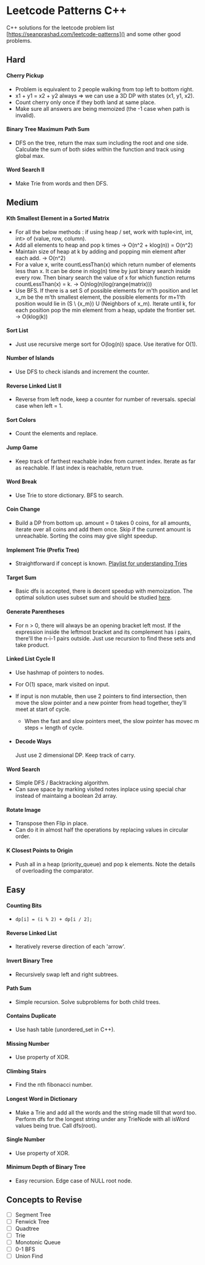 # Leetcode Patterns C++

C++ solutions for the leetcode problem list [https://seanprashad.com/leetcode-patterns]() and some other good problems.

## Hard

#### Cherry Pickup
- Problem is equivalent to 2 people walking from top left to bottom right.
- x1 + y1 = x2 + y2 always => we can use a 3D DP with states (x1, y1, x2).
- Count cherry only once if they both land at same place.
- Make sure all answers are being memoized (the -1 case when path is invalid).


#### Binary Tree Maximum Path Sum
- DFS on the tree, return the max sum including the root and one side. Calculate the sum of both sides within the function and track using global max.

#### Word Search II
- Make Trie from words and then DFS.

## Medium

#### Kth Smallest Element in a Sorted Matrix
- For all the below methods : if using heap / set, work with tuple<int, int, int> of (value, row, column).
- Add all elements to heap and pop k times -> O(n^2 + klog(n)) = O(n^2)
- Maintain size of heap at k by adding and popping min element after each add. -> O(n^2)
- For a value x, write countLessThan(x) which return number of elements less than x. It can be done in nlog(n) time by just binary search inside every row. Then binary search the value of x for which function returns countLessThan(x) = k. -> O(nlog(n)log(range(matrix)))
- Use BFS. If there is a set S of possible elements for m'th position and let x_m be the m'th smallest element, the possible elements for m+1'th position would lie in (S \ {x_m}) U (Neighbors of x_m). Iterate until k, for each position pop the min element from a heap, update the frontier set. -> O(klog(k))

#### Sort List
- Just use recursive merge sort for O(log(n)) space. Use iterative for O(1).

#### Number of Islands
- Use DFS to check islands and increment the counter.

#### Reverse Linked List II
- Reverse from left node, keep a counter for number of reversals. special case when left = 1.

#### Sort Colors
- Count the elements and replace.

#### Jump Game
- Keep track of farthest reachable index from current index. Iterate as far as reachable. If last index is reachable, return true.

#### Word Break
- Use Trie to store dictionary. BFS to search.

#### Coin Change
- Build a DP from bottom up. amount = 0 takes 0 coins, for all amounts, iterate over all coins and add them once. Skip if the current amount is unreachable. Sorting the coins may give slight speedup.

#### Implement Trie (Prefix Tree)
- Straightforward if concept is known. [Playlist for understanding Tries](https://www.youtube.com/watch?v=6PX6wqDQE20&list=PLEJXowNB4kPyi859E6qGUs7jlpQehJndl)

#### Target Sum
- Basic dfs is accepted, there is decent speedup with memoization. The optimal solution uses subset sum and should be studied [here](https://leetcode.com/problems/target-sum/discuss/97334/Java-(15-ms)-C%2B%2B-(3-ms)-O(ns)-iterative-DP-solution-using-subset-sum-with-explanation).

#### Generate Parentheses
- For n > 0, there will always be an opening bracket left most. If the expression inside the leftmost bracket and its complement has i pairs, there'll the n-i-1 pairs outside. Just use recursion to find these sets and take product.

#### Linked List Cycle II
- Use hashmap of pointers to nodes.
- For O(1) space, mark visited on input.
- If input is non mutable, then use 2 pointers to find intersection, then move the slow pointer and a new pointer from head together, they'll meet at start of cycle.

    - When the fast and slow pointers meet, the slow pointer has movec m steps = length of cycle. 

- #### Decode Ways
    Just use 2 dimensional DP. Keep track of carry.

#### Word Search
- Simple DFS / Backtracking algorithm. 
- Can save space by marking visited notes inplace using special char instead of maintaing a boolean 2d array.

#### Rotate Image
- Transpose then Flip in place.
- Can do it in almost half the operations by replacing values in circular order.

#### K Closest Points to Origin
- Push all in a heap (priority_queue) and pop k elements. Note the details of overloading the comparator.

## Easy

#### Counting Bits
- ```dp[i] = (i % 2) + dp[i / 2];```

#### Reverse Linked List
- Iteratively reverse direction of each 'arrow'.

#### Invert Binary Tree
- Recursively swap left and right subtrees.

#### Path Sum
- Simple recursion. Solve subproblems for both child trees.

#### Contains Duplicate
- Use hash table (unordered_set in C++).


#### Missing Number
- Use property of XOR.

#### Climbing Stairs
- Find the nth fibonacci number.

#### Longest Word in Dictionary
- Make a Trie and add all the words and the string made till that word too. Perform dfs for the longest string under any TrieNode with all isWord values being true. Call dfs(root).

#### Single Number
- Use property of XOR.

#### Minimum Depth of Binary Tree
- Easy recursion. Edge case of NULL root node.

## Concepts to Revise

- [ ] Segment Tree
- [ ] Fenwick Tree
- [ ] Quadtree
- [ ] Trie
- [ ] Monotonic Queue
- [ ] 0-1 BFS
- [ ] Union Find
